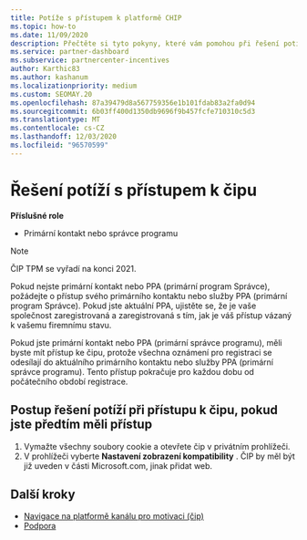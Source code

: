 ```yaml
---
title: Potíže s přístupem k platformě CHIP
ms.topic: how-to
ms.date: 11/09/2020
description: Přečtěte si tyto pokyny, které vám pomohou při řešení potíží s použitím nástroje Channel pobídek Platform (čip).
ms.service: partner-dashboard
ms.subservice: partnercenter-incentives
author: Karthic83
ms.author: kashanum
ms.localizationpriority: medium
ms.custom: SEOMAY.20
ms.openlocfilehash: 87a39479d8a567759356e1b101fdab83a2fa0d94
ms.sourcegitcommit: 6b03ff400d1350db9696f9b457fcfe710310c5d3
ms.translationtype: MT
ms.contentlocale: cs-CZ
ms.lasthandoff: 12/03/2020
ms.locfileid: "96570599"
---
```

# <a name="troubleshoot-issues-with-accessing-chip"></a>Řešení potíží s přístupem k čipu

**Příslušné role**

- Primární kontakt nebo správce programu

>[!NOTE]
>ČIP TPM se vyřadí na konci 2021.

Pokud nejste primární kontakt nebo PPA (primární program Správce), požádejte o přístup svého primárního kontaktu nebo služby PPA (primární program Správce). Pokud jste aktuální PPA, ujistěte se, že je vaše společnost zaregistrovaná a zaregistrovaná s tím, jak je váš přístup vázaný k vašemu firemnímu stavu.

Pokud jste primární kontakt nebo PPA (primární správce programu), měli byste mít přístup ke čipu, protože všechna oznámení pro registraci se odesílají do aktuálního primárního kontaktu nebo služby PPA (primární správce programu). Tento přístup pokračuje pro každou dobu od počátečního období registrace.

## <a name="troubleshooting-steps-to-assist-with-accessing-chip-if-you-had-prior-access"></a>Postup řešení potíží při přístupu k čipu, pokud jste předtím měli přístup

1. Vymažte všechny soubory cookie a otevřete čip v privátním prohlížeči.
1. V prohlížeči vyberte **Nastavení zobrazení kompatibility** . ČIP by měl být již uveden v části Microsoft.com, jinak přidat web.

## <a name="next-steps"></a>Další kroky

- [Navigace na platformě kanálu pro motivaci (čip)](chip-intro.md)
- [Podpora](report-problems-with-partner-center.md)